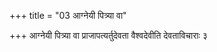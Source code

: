 +++
title = "03 आग्नेयी पित्र्या वा"

+++
आग्नेयी पित्र्या वा प्राजापत्यर्तुदेवता वैश्वदेवीति देवताविचाराः ३